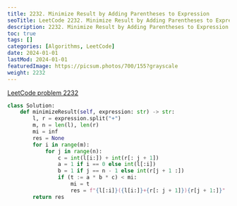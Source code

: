 ```yaml
---
title: 2232. Minimize Result by Adding Parentheses to Expression
seoTitle: LeetCode 2232. Minimize Result by Adding Parentheses to Expression | Python solution and explanation
description: 2232. Minimize Result by Adding Parentheses to Expression
toc: true
tags: []
categories: [Algorithms, LeetCode]
date: 2024-01-01
lastMod: 2024-01-01
featuredImage: https://picsum.photos/700/155?grayscale
weight: 2232
---
```


[LeetCode problem 2232](https://leetcode.com/problems/minimize-result-by-adding-parentheses-to-expression/)

```python
class Solution:
    def minimizeResult(self, expression: str) -> str:
        l, r = expression.split("+")
        m, n = len(l), len(r)
        mi = inf
        res = None
        for i in range(m):
            for j in range(n):
                c = int(l[i:]) + int(r[: j + 1])
                a = 1 if i == 0 else int(l[:i])
                b = 1 if j == n - 1 else int(r[j + 1 :])
                if (t := a * b * c) < mi:
                    mi = t
                    res = f"{l[:i]}({l[i:]}+{r[: j + 1]}){r[j + 1:]}"
        return res

```
